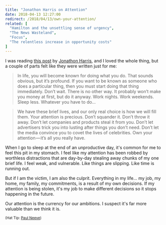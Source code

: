 ```yaml
---
title: "Jonathon Harris on Attention"
date: 2018-04-13 12:27:00
redirect: /2018/04/13/own-your-attention/
related: [
  "Hamilton and the unsettling sense of urgency",
  "The News Wasteland",
  "Focus",
  "The relentless increase in opportunity costs"
]
---
```


I was reading [this post](http://transom.org/jonathan-harris) by [Jonathon Harris](http://number27.org/), and I loved the whole thing, but a couple of parts felt like they were written just for me:

> In life, you will become known for doing what you do. That sounds obvious, but it’s profound. If you want to be known as someone who does a particular thing, then you must start doing that thing immediately. Don’t wait. There is no other way. It probably won’t make you money at first, but do it anyway. Work nights. Work weekends. Sleep less. Whatever you have to do…

> We have these brief lives, and our only real choice is how we will fill them. Your attention is precious. Don’t squander it. Don’t throw it away. Don’t let companies and products steal it from you. Don’t let advertisers trick you into lusting after things you don’t need. Don’t let the media convince you to covet the lives of celebrities. Own your attention — it’s all you really have.

When I go to sleep at the end of an unproductive day, it's common for me to feel this pit in my stomach. I feel like my attention has been robbed by worthless distractions that are day-by-day stealing away chunks of my one brief life. I feel weak, and vulnerable. Like things are slipping. Like time is running out.

But if I am the victim, I am also the culprit. Everything in my life... my job, my home, my family, my commitments, is a result of my own decisions. If my attention is being stolen, it's my job to make different decisions so it stops happening in the future.

Our attention is the currency for our ambitions. I suspect it's far more valuable than we think it is.

<small>(Hat Tip: [Paul Neeve](https://twitter.com/neave))</small>
